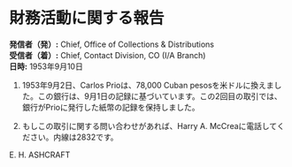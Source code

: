# 財務活動に関する報告

**発信者（発）:** Chief, Office of Collections & Distributions  
**受信者（着）:** Chief, Contact Division, CO (I/A Branch)  
**日時:** 1953年9月10日  

1. 1953年9月2日、Carlos Prioは、78,000 Cuban pesosを米ドルに換えました。この銀行は、9月1日の記録に基づいています。この2回目の取引では、銀行がPrioに発行した紙幣の記録を保持しました。

2. もしこの取引に関する問い合わせがあれば、Harry A. McCreaに電話してください。内線は2832です。

E. H. ASHCRAFT